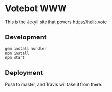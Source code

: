 # Votebot WWW

This is the Jekyll site that powers https://hello.vote

## Development

```bash
gem install bundler
npm install
npm start
```

## Deployment

Push to master, and Travis will take it from there.
